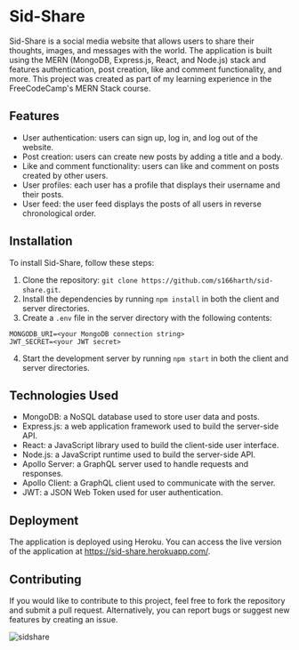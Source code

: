 # Sid-Share

Sid-Share is a social media website that allows users to share their thoughts, images, and messages with the world. The application is built using the MERN (MongoDB, Express.js, React, and Node.js) stack and features authentication, post creation, like and comment functionality, and more. This project was created as part of my learning experience in the FreeCodeCamp's MERN Stack course.

## Features

- User authentication: users can sign up, log in, and log out of the website.
- Post creation: users can create new posts by adding a title and a body.
- Like and comment functionality: users can like and comment on posts created by other users.
- User profiles: each user has a profile that displays their username and their posts.
- User feed: the user feed displays the posts of all users in reverse chronological order.

## Installation

To install Sid-Share, follow these steps:

1. Clone the repository: `git clone https://github.com/s166harth/sid-share.git`.
2. Install the dependencies by running `npm install` in both the client and server directories.
3. Create a `.env` file in the server directory with the following contents:

```
MONGODB_URI=<your MongoDB connection string>
JWT_SECRET=<your JWT secret>
```

4. Start the development server by running `npm start` in both the client and server directories.

## Technologies Used

- MongoDB: a NoSQL database used to store user data and posts.
- Express.js: a web application framework used to build the server-side API.
- React: a JavaScript library used to build the client-side user interface.
- Node.js: a JavaScript runtime used to build the server-side API.
- Apollo Server: a GraphQL server used to handle requests and responses.
- Apollo Client: a GraphQL client used to communicate with the server.
- JWT: a JSON Web Token used for user authentication.

## Deployment

The application is deployed using Heroku. You can access the live version of the application at https://sid-share.herokuapp.com/.

## Contributing

If you would like to contribute to this project, feel free to fork the repository and submit a pull request. Alternatively, you can report bugs or suggest new features by creating an issue.


![sidshare](https://user-images.githubusercontent.com/56957437/159137865-e903e1f5-687c-412a-86b4-05791173b57a.gif)



